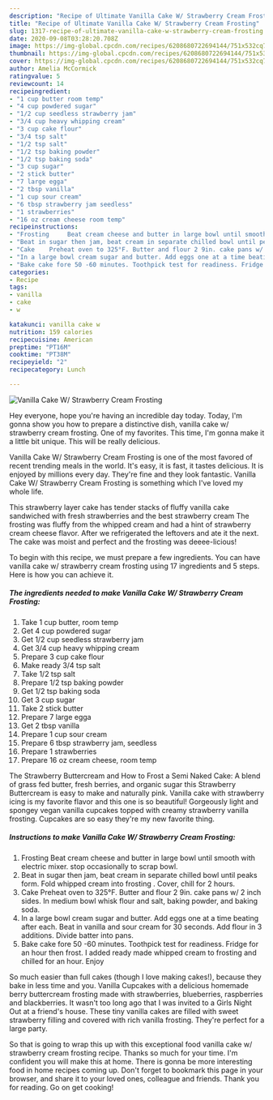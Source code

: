 ```yaml
---
description: "Recipe of Ultimate Vanilla Cake W/ Strawberry Cream Frosting"
title: "Recipe of Ultimate Vanilla Cake W/ Strawberry Cream Frosting"
slug: 1317-recipe-of-ultimate-vanilla-cake-w-strawberry-cream-frosting
date: 2020-09-08T03:28:20.708Z
image: https://img-global.cpcdn.com/recipes/6208680722694144/751x532cq70/vanilla-cake-w-strawberry-cream-frosting-recipe-main-photo.jpg
thumbnail: https://img-global.cpcdn.com/recipes/6208680722694144/751x532cq70/vanilla-cake-w-strawberry-cream-frosting-recipe-main-photo.jpg
cover: https://img-global.cpcdn.com/recipes/6208680722694144/751x532cq70/vanilla-cake-w-strawberry-cream-frosting-recipe-main-photo.jpg
author: Amelia McCormick
ratingvalue: 5
reviewcount: 14
recipeingredient:
- "1 cup butter room temp"
- "4 cup powdered sugar"
- "1/2 cup seedless strawberry jam"
- "3/4 cup heavy whipping cream"
- "3 cup cake flour"
- "3/4 tsp salt"
- "1/2 tsp salt"
- "1/2 tsp baking powder"
- "1/2 tsp baking soda"
- "3 cup sugar"
- "2 stick butter"
- "7 large egga"
- "2 tbsp vanilla"
- "1 cup sour cream"
- "6 tbsp strawberry jam seedless"
- "1 strawberries"
- "16 oz cream cheese room temp"
recipeinstructions:
- "Frosting     Beat cream cheese and butter in large bowl until smooth with electric mixer. stop occasionally to scrap bowl."
- "Beat in sugar then jam, beat cream in separate chilled bowl until peaks form. Fold whipped cream into frosting . Cover, chill for 2 hours."
- "Cake    Preheat oven to 325°F. Butter and flour 2 9in. cake pans w/ 2 inch sides. In medium bowl whisk flour and salt, baking powder, and baking soda."
- "In a large bowl cream sugar and butter. Add eggs one at a time beating after each. Beat in vanilla and sour cream for 30 seconds. Add flour in 3 additions. Divide batter into pans."
- "Bake cake fore 50 -60 minutes. Toothpick test for readiness. Fridge for an hour then frost. I added ready made whipped cream to frosting and chilled for an hour. Enjoy"
categories:
- Recipe
tags:
- vanilla
- cake
- w

katakunci: vanilla cake w 
nutrition: 159 calories
recipecuisine: American
preptime: "PT16M"
cooktime: "PT38M"
recipeyield: "2"
recipecategory: Lunch

---
```



![Vanilla Cake W/ Strawberry Cream Frosting](https://img-global.cpcdn.com/recipes/6208680722694144/751x532cq70/vanilla-cake-w-strawberry-cream-frosting-recipe-main-photo.jpg)

Hey everyone, hope you're having an incredible day today. Today, I'm gonna show you how to prepare a distinctive dish, vanilla cake w/ strawberry cream frosting. One of my favorites. This time, I'm gonna make it a little bit unique. This will be really delicious.

Vanilla Cake W/ Strawberry Cream Frosting is one of the most favored of recent trending meals in the world. It's easy, it is fast, it tastes delicious. It is enjoyed by millions every day. They're fine and they look fantastic. Vanilla Cake W/ Strawberry Cream Frosting is something which I've loved my whole life.

This strawberry layer cake has tender stacks of fluffy vanilla cake sandwiched with fresh strawberries and the best strawberry cream The frosting was fluffy from the whipped cream and had a hint of strawberry cream cheese flavor. After we refrigerated the leftovers and ate it the next. The cake was moist and perfect and the frosting was deeee-licious!


To begin with this recipe, we must prepare a few ingredients. You can have vanilla cake w/ strawberry cream frosting using 17 ingredients and 5 steps. Here is how you can achieve it.

<!--inarticleads1-->

##### The ingredients needed to make Vanilla Cake W/ Strawberry Cream Frosting:

1. Take 1 cup butter, room temp
1. Get 4 cup powdered sugar
1. Get 1/2 cup seedless strawberry jam
1. Get 3/4 cup heavy whipping cream
1. Prepare 3 cup cake flour
1. Make ready 3/4 tsp salt
1. Take 1/2 tsp salt
1. Prepare 1/2 tsp baking powder
1. Get 1/2 tsp baking soda
1. Get 3 cup sugar
1. Take 2 stick butter
1. Prepare 7 large egga
1. Get 2 tbsp vanilla
1. Prepare 1 cup sour cream
1. Prepare 6 tbsp strawberry jam, seedless
1. Prepare 1 strawberries
1. Prepare 16 oz cream cheese, room temp


The Strawberry Buttercream and How to Frost a Semi Naked Cake: A blend of grass fed butter, fresh berries, and organic sugar this Strawberry Buttercream is easy to make and naturally pink. Vanilla cake with strawberry icing is my favorite flavor and this one is so beautiful! Gorgeously light and spongey vegan vanilla cupcakes topped with creamy strawberry vanilla frosting. Cupcakes are so easy they&#39;re my new favorite thing. 

<!--inarticleads2-->

##### Instructions to make Vanilla Cake W/ Strawberry Cream Frosting:

1. Frosting     Beat cream cheese and butter in large bowl until smooth with electric mixer. stop occasionally to scrap bowl.
1. Beat in sugar then jam, beat cream in separate chilled bowl until peaks form. Fold whipped cream into frosting . Cover, chill for 2 hours.
1. Cake    Preheat oven to 325°F. Butter and flour 2 9in. cake pans w/ 2 inch sides. In medium bowl whisk flour and salt, baking powder, and baking soda.
1. In a large bowl cream sugar and butter. Add eggs one at a time beating after each. Beat in vanilla and sour cream for 30 seconds. Add flour in 3 additions. Divide batter into pans.
1. Bake cake fore 50 -60 minutes. Toothpick test for readiness. Fridge for an hour then frost. I added ready made whipped cream to frosting and chilled for an hour. Enjoy


So much easier than full cakes (though I love making cakes!), because they bake in less time and you. Vanilla Cupcakes with a delicious homemade berry buttercream frosting made with strawberries, blueberries, raspberries and blackberries. It wasn&#39;t too long ago that I was invited to a Girls Night Out at a friend&#39;s house. These tiny vanilla cakes are filled with sweet strawberry filling and covered with rich vanilla frosting. They&#39;re perfect for a large party. 

So that is going to wrap this up with this exceptional food vanilla cake w/ strawberry cream frosting recipe. Thanks so much for your time. I'm confident you will make this at home. There is gonna be more interesting food in home recipes coming up. Don't forget to bookmark this page in your browser, and share it to your loved ones, colleague and friends. Thank you for reading. Go on get cooking!
